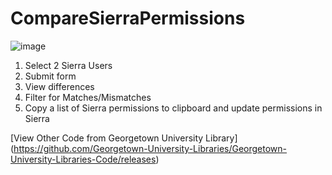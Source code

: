 # CompareSierraPermissions

![image](https://cloud.githubusercontent.com/assets/1111057/3753634/fb71de48-1813-11e4-864e-b396f981f0ef.png)

1. Select 2 Sierra Users
2. Submit form
3. View differences
4. Filter for Matches/Mismatches
5. Copy a list of Sierra permissions to clipboard and update permissions in Sierra

[View Other Code from Georgetown University Library] (https://github.com/Georgetown-University-Libraries/Georgetown-University-Libraries-Code/releases)
